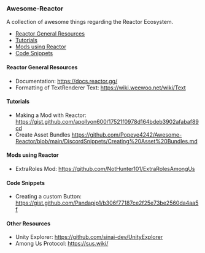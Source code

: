 ### Awesome-Reactor

A collection of awesome things regarding the Reactor Ecosystem.

- [Reactor General Resources](#reactor-general-resources)
- [Tutorials](#tutorials)
- [Mods using Reactor](#mods-using-rector)
- [Code Snippets](#code-snippets)

#### Reactor General Resources
- Documentation: https://docs.reactor.gg/
- Formatting of TextRenderer Text: https://wiki.weewoo.net/wiki/Text

#### Tutorials
- Making a Mod with Reactor: https://gist.github.com/apollyon600/17521f0978d164bdeb3902afabaf89cd
- Create Asset Bundles https://github.com/Popeye4242/Awesome-Reactor/blob/main/DiscordSnippets/Creating%20Asset%20Bundles.md

#### Mods using Reactor
- ExtraRoles Mod: https://github.com/NotHunter101/ExtraRolesAmongUs

#### Code Snippets
- Creating a custom Button: https://gist.github.com/Pandapip1/b306f77187ce2f25e73be2560da4aa5f

#### Other Resources
- Unity Explorer: https://github.com/sinai-dev/UnityExplorer
- Among Us Protocol: https://sus.wiki/
